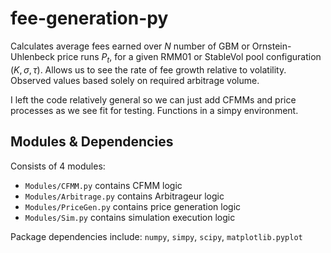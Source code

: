 # fee-generation-py

Calculates average fees earned over $N$ number of GBM or Ornstein-Uhlenbeck price runs $P_t$, for a given RMM01 or StableVol pool configuration $(K, \sigma, \tau)$. Allows us to see the rate of fee growth relative to volatility. Observed values based solely on required arbitrage volume.

I left the code relatively general so we can just add CFMMs and price processes as we see fit for testing. Functions in a simpy environment.


## Modules & Dependencies

Consists of 4 modules: 

- ``Modules/CFMM.py`` contains CFMM logic
- ``Modules/Arbitrage.py`` contains Arbitrageur logic
- ``Modules/PriceGen.py`` contains price generation logic
- ``Modules/Sim.py`` contains simulation execution logic

Package dependencies include: ``numpy``, ``simpy``, ``scipy``, ``matplotlib.pyplot`` 
